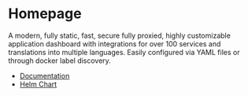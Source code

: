 # Homepage

A modern, fully static, fast, secure fully proxied, highly customizable application dashboard with integrations for over 100 services and translations into multiple languages. Easily configured via YAML files or through docker label discovery.

- [Documentation](https://gethomepage.dev/latest/)
- [Helm Chart](https://gethomepage.dev/latest/installation/k8s/)
